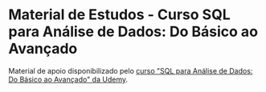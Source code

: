 # Material de Estudos - Curso SQL para Análise de Dados: Do Básico ao Avançado

Material de apoio disponibilizado pelo [curso "SQL para Análise de Dados: Do Básico ao Avançado" da Udemy](https://www.udemy.com/share/106ct83@hCmgxiDAgBSyE_Eb9SjmobqeKToh7WeL1IOrT_xtQ9zWpjQUXFyHnEcBbb4aeAjpYA==/).
